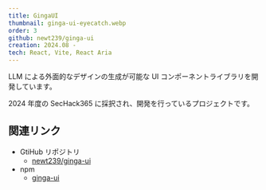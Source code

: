 ```yaml
---
title: GingaUI
thumbnail: ginga-ui-eyecatch.webp
order: 3
github: newt239/ginga-ui
creation: 2024.08 -
tech: React, Vite, React Aria
---
```


LLM による外面的なデザインの生成が可能な UI コンポーネントライブラリを開発しています。

2024 年度の SecHack365 に採択され、開発を行っているプロジェクトです。

## 関連リンク

- GtiHub リポジトリ
  - [newt239/ginga-ui](https://github.com/newt239/ginga-ui)
- npm
  - [ginga-ui](https://www.npmjs.com/package/ginga-ui)
